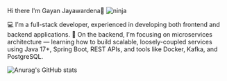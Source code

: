  Hi there I'm Gayan Jayawardena👋
![ninja](https://user-images.githubusercontent.com/68651319/223041553-df466d51-1099-4df2-b45f-1eba0be75298.jpeg)


 💻 I’m a full-stack developer, experienced in developing both frontend and backend applications.
 🧩 On the backend, I’m focusing on microservices architecture — learning how to build scalable, loosely-coupled services using Java 17+, Spring Boot, REST APIs, and tools like Docker, Kafka, and PostgreSQL.

![Anurag's GitHub stats](https://github-readme-stats.vercel.app/api?username=Gayan21&theme=react&show_icons=true)


